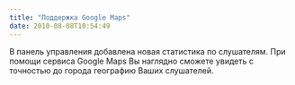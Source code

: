 ```yaml
---
title: "Поддержка Google Maps"
date: 2010-08-08T10:54:49
---
```


В панель управления добавлена новая статистика по слушателям. При помощи сервиса Google Maps Вы наглядно сможете увидеть с точностью до города географию Ваших слушателей.